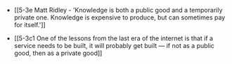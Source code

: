 - [[5-3e Matt Ridley - 'Knowledge is both a public good and a temporarily private one. Knowledge is expensive to produce, but can sometimes pay for itself.']]

- [[5-3c1 One of the lessons from the last era of the internet is that if a service needs to be built, it will probably get built — if not as a public good, then as a private good]]
